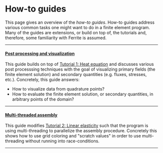 # How-to guides

This page gives an overview of the *how-to guides*. How-to guides address various common
tasks one might want to do in a finite element program. Many of the guides are extensions,
or build on top of, the tutorials and, therefore, some familiarity with Ferrite is assumed.

---

#### [Post processing and visualization](../postprocessing/)

This guide builds on top of [Tutorial 1: Heat equation](../../tutorials/heat_equation/) and
discusses various post processsing techniques with the goal of visualizing primary fields
(the finite element solution) and secondary quantities (e.g. fluxes, stresses, etc.).
Concretely, this guide answers:
 - How to visualize data from quadrature points?
 - How to evaluate the finite element solution, or secondary quantities, in arbitrary points
   of the domain?

---

#### [Multi-threaded assembly](../threaded_assembly/)

This guide modifies [Tutorial 2: Linear elasticity](../../tutorials/linear_elasticity/) such
that the program is using multi-threading to parallelize the assembly procedure. Concretely
this shows how to use grid coloring and "scratch values" in order to use multi-threading
without running into race-conditions.

---
